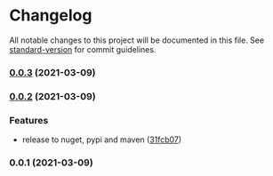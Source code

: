 # Changelog

All notable changes to this project will be documented in this file. See [standard-version](https://github.com/conventional-changelog/standard-version) for commit guidelines.

### [0.0.3](https://github.com/awslabs/cdk-triggers/compare/v0.0.2...v0.0.3) (2021-03-09)

### [0.0.2](https://github.com/awslabs/cdk-triggers/compare/v0.0.1...v0.0.2) (2021-03-09)


### Features

* release to nuget, pypi and maven ([31fcb07](https://github.com/awslabs/cdk-triggers/commit/31fcb0764fa82a903eb2dd4bca8be730175e2e61))

### 0.0.1 (2021-03-09)
